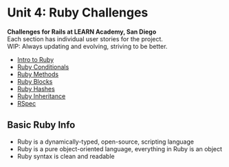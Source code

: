 # Unit 4: Ruby Challenges

**Challenges for Rails at LEARN Academy, San Diego**  
Each section has individual user stories for the project.  
WIP: Always updating and evolving, striving to be better.

- [ Intro to Ruby ](./intro.rb)
- [ Ruby Conditionals ](./conditionals.rb)
- [ Ruby Methods ](./methods.rb)
- [ Ruby Blocks ](./blocks.rb)
- [ Ruby Hashes ](./hashes.rb)
- [ Ruby Inheritance ](./inheritance.rb)
- [ RSpec ]()



## Basic Ruby Info
- Ruby is a dynamically-typed, open-source, scripting language
- Ruby is a pure object-oriented language, everything in Ruby is an object
- Ruby syntax is clean and readable

